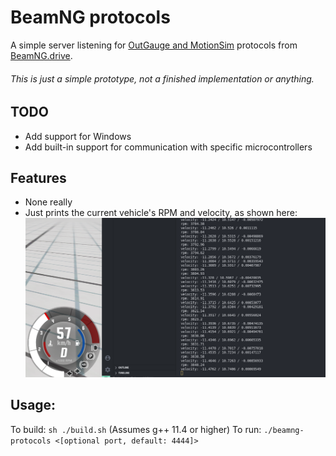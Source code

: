 # BeamNG protocols
A simple server listening for [OutGauge and MotionSim](https://documentation.beamng.com/modding/protocols/) protocols from [BeamNG.drive](https://www.beamng.com/).
###### This is just a simple prototype, not a finished implementation or anything.

## TODO
* Add support for Windows
* Add built-in support for communication with specific microcontrollers

## Features
* None really
* Just prints the current vehicle's RPM and velocity, as shown here:
![Screenshot of logging](https://github.com/purifiedfr/beamng-protocols/blob/main/screenshot.png?raw=true)

## Usage:
To build: `sh ./build.sh` (Assumes g++ 11.4 or higher)
To run: `./beamng-protocols <[optional port, default: 4444]>`

